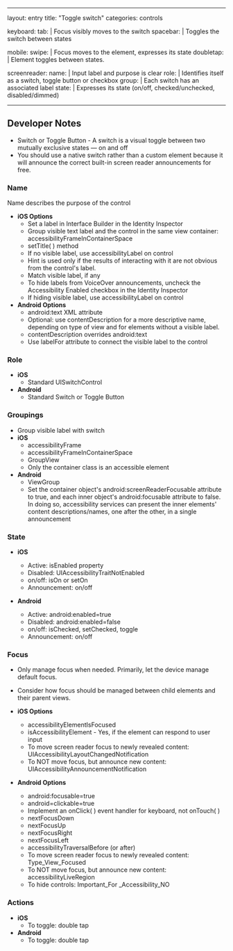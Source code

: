 
---
layout: entry
title:  "Toggle switch"
categories: controls

keyboard:
  tab: |
    Focus visibly moves to the switch
  spacebar: |
    Toggles the switch between states
      
mobile:
  swipe: |
    Focus moves to the element, expresses its state
  doubletap: |
    Element toggles between states.

screenreader:
  name:  |
    Input label and purpose is clear
  role:  |
    Identifies itself as a switch, toggle button or checkbox
  group: |
    Each switch has an associated label
  state: |
    Expresses its state (on/off, checked/unchecked, disabled/dimmed)

---
## Developer Notes

-   Switch or Toggle Button - A switch is a visual toggle between two mutually exclusive states — on and off
-   You should use a native switch rather than a custom element because it will announce the correct built-in screen reader announcements for free.

### Name

Name describes the purpose of the control

- **iOS Options**
	- Set a label in Interface Builder in the Identity Inspector
	-   Group visible text label and the control in the same view container: accessibilityFrameInContainerSpace
	-   setTitle( ) method
	-   If no visible label, use accessibilityLabel on control
	-   Hint is used only if the results of interacting with it are not obvious from the control's label.
	-   Match visible label, if any
	-   To hide labels from VoiceOver announcements, uncheck the Accessibility Enabled checkbox in the Identity Inspector
	-   If hiding visible label, use accessibilityLabel on control
-   **Android Options**  
	-   android:text XML attribute
	-   Optional: use contentDescription for a more descriptive name, depending on type of view and for elements without a visible label.
	-   contentDescription overrides android:text  
	-   Use labelFor attribute to connect the visible label to the control

### Role

-   **iOS**
	-   Standard UISwitchControl
-   **Android**
	-   Standard Switch or Toggle Button

### Groupings

-   Group visible label with switch
-   **iOS**
	-   accessibilityFrame
	-   accessibilityFrameInContainerSpace
	-   GroupView
	-   Only the container class is an accessible element
-   **Android**
	-   ViewGroup
	-   Set the container object's android:screenReaderFocusable attribute to true, and each inner object's android:focusable attribute to false. In doing so, accessibility services can present the inner elements' content descriptions/names, one after the other, in a single announcement

### State

-   **iOS**  
	-   Active: isEnabled property
	-   Disabled: UIAccessibilityTraitNotEnabled
	-   on/off: isOn or setOn
	-   Announcement: on/off  
        
-   **Android**
	-   Active: android:enabled=true
	-   Disabled: android:enabled=false
	-   on/off: isChecked, setChecked, toggle
	-   Announcement: on/off

### Focus

- Only manage focus when needed. Primarily, let the device manage default focus.  
- Consider how focus should be managed between child elements and their parent views.

-   **iOS Options**
	-   accessibilityElementIsFocused  
	-   isAccessibilityElement - Yes, if the element can respond to user input
	-   To move screen reader focus to newly revealed content: UIAccessibilityLayoutChangedNotification
	-   To NOT move focus, but announce new content: UIAccessibilityAnnouncementNotification
-   **Android Options**
	- android:focusable=true
	-   android=clickable=true
	-   Implement an onClick( ) event handler for keyboard, not onTouch( )
	-   nextFocusDown
	-   nextFocusUp
	-   nextFocusRight
	-   nextFocusLeft
	-   accessibilityTraversalBefore (or after)
	-   To move screen reader focus to newly revealed content: Type_View_Focused
	-   To NOT move focus, but announce new content: accessibilityLiveRegion
	-   To hide controls: Important_For _Accessibility_NO

### Actions

-   **iOS**
    -   To toggle: double tap
-   **Android**
    -   To toggle: double tap

